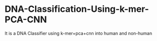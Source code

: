 # DNA-Classification-Using-k-mer-PCA-CNN
It is a DNA Classifier using k-mer+pca+cnn into human and non-human

